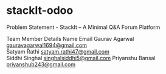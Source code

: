 # stackIt-odoo
Problem Statement - StackIt – A Minimal Q&A Forum Platform

Team Member Details
Name                   Email
Gaurav Agarwal         gauravagarwal1694@gmail.com  
Satyam Rathi           satyam.rathi47@gmail.com  
Siddhi Singhal         singhalsiddhi5@gmail.com
Priyanshu Bansal       priyanshub243@gmail.com
